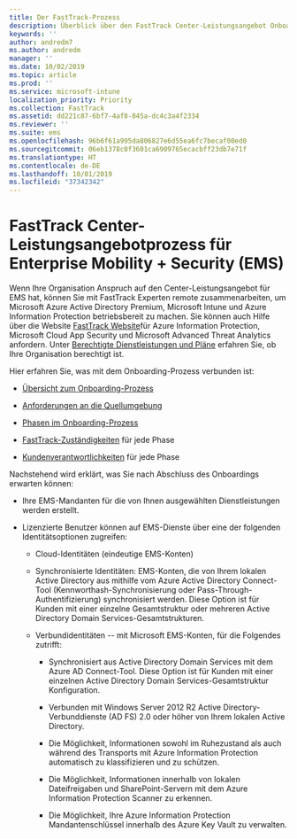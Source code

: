 ```yaml
---
title: Der FastTrack-Prozess
description: Überblick über den FastTrack Center-Leistungsangebot Onboarding Prozess
keywords: ''
author: andredm7
ms.author: andredm
manager: ''
ms.date: 10/02/2019
ms.topic: article
ms.prod: ''
ms.service: microsoft-intune
localization_priority: Priority
ms.collection: FastTrack
ms.assetid: dd221c87-6bf7-4af8-845a-dc4c3a4f2334
ms.reviewer: ''
ms.suite: ems
ms.openlocfilehash: 96b6f61a995da806827e6d55ea6fc7becaf00ed0
ms.sourcegitcommit: 06eb1378c0f3601ca6909765ecacbff23db7e71f
ms.translationtype: HT
ms.contentlocale: de-DE
ms.lasthandoff: 10/01/2019
ms.locfileid: "37342342"
---
```

# <a name="fasttrack-center-benefit-process-for-enterprise-mobility--security-ems"></a>FastTrack Center-Leistungsangebotprozess für Enterprise Mobility + Security (EMS)
Wenn Ihre Organisation Anspruch auf den Center-Leistungsangebot für EMS hat, können Sie mit FastTrack Experten remote zusammenarbeiten, um Microsoft Azure Active Directory Premium, Microsoft Intune und Azure Information Protection betriebsbereit zu machen. Sie können auch Hilfe über die Website [FastTrack Website](https://www.microsoft.com/fasttrack/microsoft-365/ems)für Azure Information Protection, Microsoft Cloud App Security und Microsoft Advanced Threat Analytics anfordern. Unter [Berechtigte Dienstleistungen und Pläne](M365-eligible-services-and-plans.md) erfahren Sie, ob Ihre Organisation berechtigt ist.


Hier erfahren Sie, was mit dem Onboarding-Prozess verbunden ist:

-   [Übersicht zum Onboarding-Prozess](EMS-fasttrack-benefit-overview.md)

-   [Anforderungen an die Quellumgebung](EMS-source-environment-expectations.md)

-   [Phasen im Onboarding-Prozess](EMS-onboarding-phases.md)

-   [FastTrack-Zuständigkeiten](EMS-fasttrack-responsibilities.md) für jede Phase

-   [Kundenverantwortlichkeiten](EMS-your-responsibilities.md) für jede Phase

Nachstehend wird erklärt, was Sie nach Abschluss des Onboardings erwarten können:

-   Ihre EMS-Mandanten für die von Ihnen ausgewählten Dienstleistungen werden erstellt.

-   Lizenzierte Benutzer können auf EMS-Dienste über eine der folgenden Identitätsoptionen zugreifen:

    -   Cloud-Identitäten (eindeutige EMS-Konten)

    -   Synchronisierte Identitäten: EMS-Konten, die von Ihrem lokalen Active Directory aus mithilfe vom Azure Active Directory Connect-Tool (Kennworthash-Synchronisierung oder Pass-Through-Authentifizierung) synchronisiert werden. Diese Option ist für Kunden mit einer einzelne Gesamtstruktur oder mehreren Active Directory Domain Services-Gesamtstrukturen.

    -   Verbundidentitäten -- mit Microsoft EMS-Konten, für die Folgendes zutrifft:

        -   Synchronisiert aus Active Directory Domain Services mit dem Azure AD Connect-Tool. Diese Option ist für Kunden mit einer einzelnen Active Directory Domain Services-Gesamtstruktur Konfiguration.

        -   Verbunden mit Windows Server 2012 R2 Active Directory-Verbunddienste (AD FS) 2.0 oder höher von Ihrem lokalen Active Directory.

        -   Die Möglichkeit, Informationen sowohl im Ruhezustand als auch während des Transports mit Azure Information Protection automatisch zu klassifizieren und zu schützen. 

        -   Die Möglichkeit, Informationen innerhalb von lokalen Dateifreigaben und SharePoint-Servern mit dem Azure Information Protection Scanner zu erkennen. 

        -   Die Möglichkeit, Ihre Azure Information Protection Mandantenschlüssel innerhalb des Azure Key Vault zu verwalten. 
